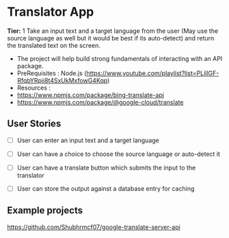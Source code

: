 # Translator App

**Tier:** 1
Take an input text and a target language from the user (May use the source language as well but it would be best if its auto-detect) and return the translated text on the screen.

-   The project will help build strong fundamentals of interacting with an API package.
-   PreRequisites : Node.js (https://www.youtube.com/playlist?list=PLillGF-RfqbYRpji8t4SxUkMxfowG4Kqp)
-   Resources : 
-   https://www.npmjs.com/package/bing-translate-api
-   https://www.npmjs.com/package/@google-cloud/translate

## User Stories

-   [ ] User can enter an input text and a target language 
-   [ ] User can have a choice to choose the source language or auto-detect it
-   [ ] User can have a translate button which submits the input to the translator
-   [ ] User can store the output against a database entry for caching


## Example projects

https://github.com/Shubhrmcf07/google-translate-server-api
